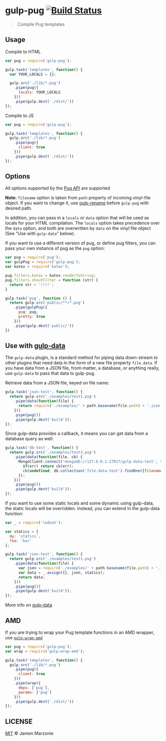# gulp-pug [![Build Status][status-img]][status]
> Compile Pug templates



## Usage
Compile to HTML

```javascript
var pug = require('gulp-pug');

gulp.task('templates', function() {
  var YOUR_LOCALS = {};

  gulp.src('./lib/*.pug')
    .pipe(pug({
      locals: YOUR_LOCALS
    }))
    .pipe(gulp.dest('./dist/'))
});
```

Compile to JS

```javascript
var pug = require('gulp-pug');

gulp.task('templates', function() {
  gulp.src('./lib/*.pug')
    .pipe(pug({
      client: true
    }))
    .pipe(gulp.dest('./dist/'))
});
```

## Options
All options supported by the [Pug API](http://jade-lang.com/api/) are supported

__Note:__ `filename` option is taken from `path` property of incoming vinyl-file object. If you want to change it, use [gulp-rename](https://github.com/hparra/gulp-rename) before `gulp-pug` with desired path.

In addition, you can pass in a `locals` or `data` option that will be used as locals for your HTML compilation.  The `locals` option takes precedence over the `data` option, and both are overwritten by `data` on the vinyl file object (See "Use with `gulp-data`" below).

If you want to use a different version of pug, or define pug filters, you can pass your own instance of pug as the `pug` option:

```javascript
var pug = require('pug');
var gulpPug = require('gulp-pug');
var katex = require('katex');

pug.filters.katex = katex.renderToString;
pug.filters.shoutFilter = function (str) {
  return str + '!!!!';
}

gulp.task('pug', function () {
  return gulp.src('public/**/*.pug')
    .pipe(gulpPug({
      pug: pug,
      pretty: true
    }))
    .pipe(gulp.dest('public/'))
})
```

## Use with [gulp-data](https://www.npmjs.org/package/gulp-data)
The `gulp-data` plugin, is a standard method for piping data down-stream to other plugins that need data in the form of a new file property `file.data`. If you have data from a JSON file, front-matter, a database, or anything really, use `gulp-data` to pass that data to gulp-pug.

Retrieve data from a JSON file, keyed on file name:

```javascript
gulp.task('json-test', function() {
  return gulp.src('./examples/test1.pug')
    .pipe(data(function(file) {
      return require('./examples/' + path.basename(file.path) + '.json');
    }))
    .pipe(pug())
    .pipe(gulp.dest('build'));
});
```

Since gulp-data provides a callback, it means you can get data from a database query as well:

```javascript
gulp.task('db-test', function() {
  return gulp.src('./examples/test3.pug')
    .pipe(data(function(file, cb) {
      MongoClient.connect('mongodb://127.0.0.1:27017/gulp-data-test', function(err, db) {
        if(err) return cb(err);
        cb(undefined, db.collection('file-data-test').findOne({filename: path.basename(file.path)}));
      });
    }))
    .pipe(pug())
    .pipe(gulp.dest('build'));
});
```

If you want to use some static locals and some dynamic using gulp-data, the static locals will be overridden.
Instead, you can extend in the gulp-data function:

```javascript
var _ = require('lodash');

var statics = {
  my: 'statics',
  foo: 'bar'
};

gulp.task('json-test', function() {
  return gulp.src('./examples/test1.pug')
    .pipe(data(function(file) {
      var json = require('./examples/' + path.basename(file.path) + '.json');
      var data = _.assign({}, json, statics);
      return data;
    }))
    .pipe(pug())
    .pipe(gulp.dest('build'));
});
```

More info on [gulp-data](https://www.npmjs.org/package/gulp-data)

## AMD
If you are trying to wrap your Pug template functions in an AMD wrapper, use [`gulp-wrap-amd`](https://github.com/phated/gulp-wrap-amd)

```javascript
var pug = require('gulp-pug');
var wrap = require('gulp-wrap-amd');

gulp.task('templates', function() {
  gulp.src('./lib/*.pug')
    .pipe(pug({
      client: true
    }))
    .pipe(wrap({
      deps: ['pug'],
      params: ['pug']
    }))
    .pipe(gulp.dest('./dist/'))
});
```
## LICENSE
[MIT][license] &copy; Jamen Marzonie

 [status]: https://travis-ci.org/jamen/gulp-pug
 [status-img]: https://travis-ci.org/jamen/gulp-pug.png?branch=master
 [license]: LICENSE
